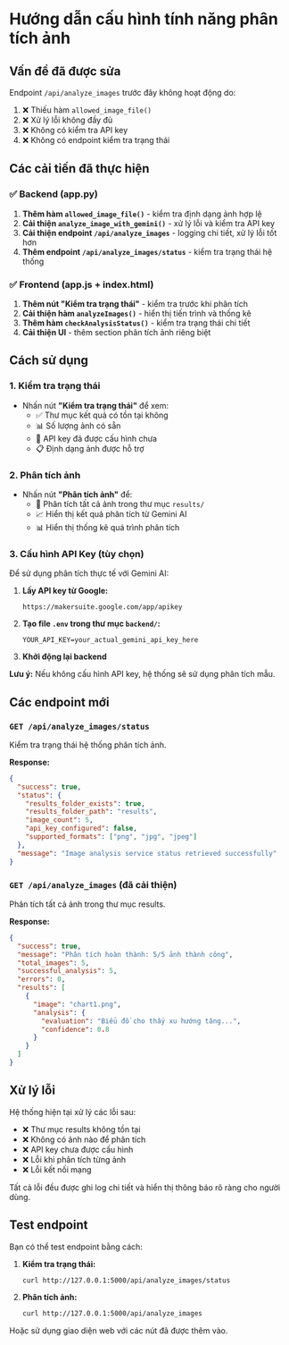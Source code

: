 # Hướng dẫn cấu hình tính năng phân tích ảnh

## Vấn đề đã được sửa

Endpoint `/api/analyze_images` trước đây không hoạt động do:
1. ❌ Thiếu hàm `allowed_image_file()`
2. ❌ Xử lý lỗi không đầy đủ
3. ❌ Không có kiểm tra API key
4. ❌ Không có endpoint kiểm tra trạng thái

## Các cải tiến đã thực hiện

### ✅ Backend (app.py)
1. **Thêm hàm `allowed_image_file()`** - kiểm tra định dạng ảnh hợp lệ
2. **Cải thiện `analyze_image_with_gemini()`** - xử lý lỗi và kiểm tra API key
3. **Cải thiện endpoint `/api/analyze_images`** - logging chi tiết, xử lý lỗi tốt hơn
4. **Thêm endpoint `/api/analyze_images/status`** - kiểm tra trạng thái hệ thống

### ✅ Frontend (app.js + index.html)
1. **Thêm nút "Kiểm tra trạng thái"** - kiểm tra trước khi phân tích
2. **Cải thiện hàm `analyzeImages()`** - hiển thị tiến trình và thống kê
3. **Thêm hàm `checkAnalysisStatus()`** - kiểm tra trạng thái chi tiết
4. **Cải thiện UI** - thêm section phân tích ảnh riêng biệt

## Cách sử dụng

### 1. Kiểm tra trạng thái
- Nhấn nút **"Kiểm tra trạng thái"** để xem:
  - ✅ Thư mục kết quả có tồn tại không
  - 📊 Số lượng ảnh có sẵn
  - 🔑 API key đã được cấu hình chưa
  - 📋 Định dạng ảnh được hỗ trợ

### 2. Phân tích ảnh
- Nhấn nút **"Phân tích ảnh"** để:
  - 🤖 Phân tích tất cả ảnh trong thư mục `results/`
  - 📈 Hiển thị kết quả phân tích từ Gemini AI
  - 📊 Hiển thị thống kê quá trình phân tích

### 3. Cấu hình API Key (tùy chọn)

Để sử dụng phân tích thực tế với Gemini AI:

1. **Lấy API key từ Google:**
   ```
   https://makersuite.google.com/app/apikey
   ```

2. **Tạo file `.env` trong thư mục `backend/`:**
   ```env
   YOUR_API_KEY=your_actual_gemini_api_key_here
   ```

3. **Khởi động lại backend**

**Lưu ý:** Nếu không cấu hình API key, hệ thống sẽ sử dụng phân tích mẫu.

## Các endpoint mới

### `GET /api/analyze_images/status`
Kiểm tra trạng thái hệ thống phân tích ảnh.

**Response:**
```json
{
  "success": true,
  "status": {
    "results_folder_exists": true,
    "results_folder_path": "results",
    "image_count": 5,
    "api_key_configured": false,
    "supported_formats": ["png", "jpg", "jpeg"]
  },
  "message": "Image analysis service status retrieved successfully"
}
```

### `GET /api/analyze_images` (đã cải thiện)
Phân tích tất cả ảnh trong thư mục results.

**Response:**
```json
{
  "success": true,
  "message": "Phân tích hoàn thành: 5/5 ảnh thành công",
  "total_images": 5,
  "successful_analysis": 5,
  "errors": 0,
  "results": [
    {
      "image": "chart1.png",
      "analysis": {
        "evaluation": "Biểu đồ cho thấy xu hướng tăng...",
        "confidence": 0.8
      }
    }
  ]
}
```

## Xử lý lỗi

Hệ thống hiện tại xử lý các lỗi sau:
- ❌ Thư mục results không tồn tại
- ❌ Không có ảnh nào để phân tích
- ❌ API key chưa được cấu hình
- ❌ Lỗi khi phân tích từng ảnh
- ❌ Lỗi kết nối mạng

Tất cả lỗi đều được ghi log chi tiết và hiển thị thông báo rõ ràng cho người dùng.

## Test endpoint

Bạn có thể test endpoint bằng cách:

1. **Kiểm tra trạng thái:**
   ```bash
   curl http://127.0.0.1:5000/api/analyze_images/status
   ```

2. **Phân tích ảnh:**
   ```bash
   curl http://127.0.0.1:5000/api/analyze_images
   ```

Hoặc sử dụng giao diện web với các nút đã được thêm vào.
